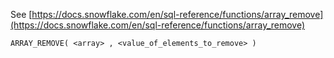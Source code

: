 See [https://docs.snowflake.com/en/sql-reference/functions/array_remove](https://docs.snowflake.com/en/sql-reference/functions/array_remove)
```
ARRAY_REMOVE( <array> , <value_of_elements_to_remove> )
```
